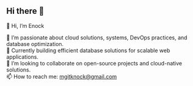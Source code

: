 ## Hi there 👋

👋 Hi, I’m Enock

👀 I’m passionate about cloud solutions, systems, DevOps practices, and database optimization.  
🌱 Currently building efficient database solutions for scalable web applications.  
💞️ I’m looking to collaborate on open-source projects and cloud-native solutions.  
📫 How to reach me: mgitknock@gmail.com
